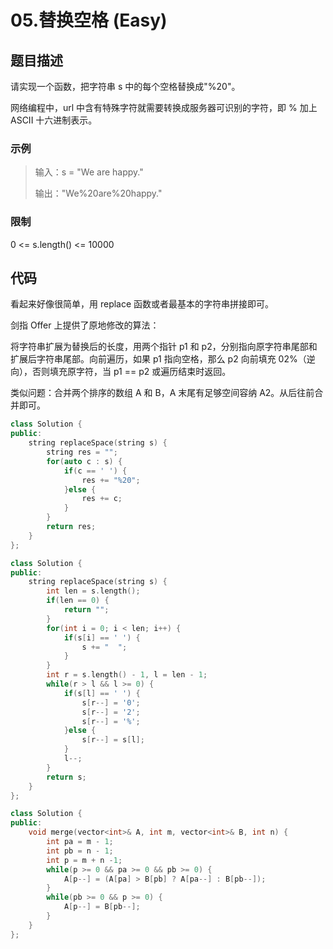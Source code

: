 # 05.替换空格 (Easy)

## 题目描述

请实现一个函数，把字符串 s 中的每个空格替换成"%20"。

网络编程中，url 中含有特殊字符就需要转换成服务器可识别的字符，即 % 加上 ASCII 十六进制表示。

### 示例

> 输入：s = "We are happy."
>
> 输出："We%20are%20happy."

### 限制

0 <= s.length() <= 10000

## 代码

看起来好像很简单，用 replace 函数或者最基本的字符串拼接即可。

剑指 Offer 上提供了原地修改的算法：

将字符串扩展为替换后的长度，用两个指针 p1 和 p2，分别指向原字符串尾部和扩展后字符串尾部。向前遍历，如果 p1 指向空格，那么 p2 向前填充 02%（逆向），否则填充原字符，当 p1 == p2 或遍历结束时返回。

类似问题：合并两个排序的数组 A 和 B，A 末尾有足够空间容纳 A2。从后往前合并即可。

```c++ tab="nc 字符串拼接"
class Solution {
public:
    string replaceSpace(string s) {
        string res = "";
        for(auto c : s) {
            if(c == ' ') {
                res += "%20";
            }else {
                res += c;
            }
        }
        return res;
    }
};
```

```c++ tab="原地修改"
class Solution {
public:
    string replaceSpace(string s) {
        int len = s.length();
        if(len == 0) {
            return "";
        }
        for(int i = 0; i < len; i++) {
            if(s[i] == ' ') {
                s += "  ";
            }
        }
        int r = s.length() - 1, l = len - 1;
        while(r > l && l >= 0) {
            if(s[l] == ' ') {
                s[r--] = '0';
                s[r--] = '2';
                s[r--] = '%';
            }else {
                s[r--] = s[l];
            }
            l--;
        }
        return s;
    }
};
```

```c++ tab="合并有序数组"
class Solution {
public:
    void merge(vector<int>& A, int m, vector<int>& B, int n) {
        int pa = m - 1;
        int pb = n - 1;
        int p = m + n -1;
        while(p >= 0 && pa >= 0 && pb >= 0) {
            A[p--] = (A[pa] > B[pb] ? A[pa--] : B[pb--]);
        }
        while(pb >= 0 && p >= 0) {
            A[p--] = B[pb--];
        }
    }
};
```

